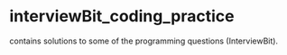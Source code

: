 # interviewBit_coding_practice
contains solutions to some of the programming questions (InterviewBit).
